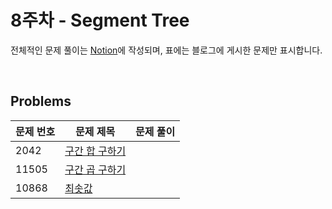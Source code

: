 # 8주차 - Segment Tree
전체적인 문제 풀이는 [Notion](https://ro-el.notion.site/Segment-Tree-34add69c497a43aba77aef5386bc283c)에 작성되며, 표에는 블로그에 게시한 문제만 표시합니다.

<br>

## Problems

| 문제 번호 | 문제 제목        | 문제 풀이                            |
|-------|---------------------------------------------------|----------------------|
| 2042 | [구간 합 구하기](https://www.acmicpc.net/problem/2042)      |                           |
| 11505 | [구간 곱 구하기](https://www.acmicpc.net/problem/11505)      |                           |
| 10868 | [최솟값](https://www.acmicpc.net/problem/10868)      |                           |

<br>
